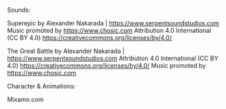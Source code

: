 Sounds:

Superepic by Alexander Nakarada | https://www.serpentsoundstudios.com
Music promoted by https://www.chosic.com
Attribution 4.0 International (CC BY 4.0)
https://creativecommons.org/licenses/by/4.0/

The Great Battle by Alexander Nakarada | https://www.serpentsoundstudios.com
Attribution 4.0 International (CC BY 4.0)
https://creativecommons.org/licenses/by/4.0/
Music promoted by https://www.chosic.com


Character & Animations:

Mixamo.com